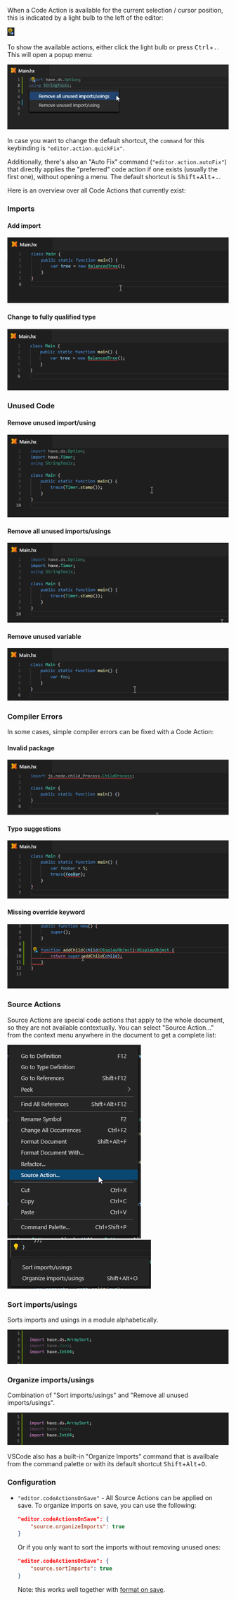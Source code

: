When a Code Action is available for the current selection / cursor position, this is indicated by a light bulb to the left of the editor:

![](images/code-actions/light-bulb.png)

To show the available actions, either click the light bulb or press <kbd>Ctrl</kbd>+<kbd>.</kbd>. This will open a popup menu:

![](images/code-actions/popup.png)

In case you want to change the default shortcut, the `command` for this keybinding is `"editor.action.quickFix"`.

Additionally, there's also an "Auto Fix" command (`"editor.action.autoFix"`) that directly applies the "preferred" code action if one exists (usually the first one), without opening a menu. The default shortcut is <kbd>Shift</kbd>+<kbd>Alt</kbd>+<kbd>.</kbd>.

Here is an overview over all Code Actions that currently exist:

### Imports

#### Add import

![](images/code-actions/add-import_.gif)

#### Change to fully qualified type

![](images/code-actions/fully-qualified_.gif)

### Unused Code

#### Remove unused import/using

![](images/code-actions/unused-import_.gif)

#### Remove all unused imports/usings

![](images/code-actions/unused-imports_.gif)

#### Remove unused variable

![](images/code-actions/unused-var_.gif)

### Compiler Errors

In some cases, simple compiler errors can be fixed with a Code Action:

#### Invalid package

![](images/code-actions/invalid-package_.gif)

#### Typo suggestions

![](images/code-actions/typo-suggestion_.gif)

#### Missing override keyword

![](images/code-actions/missing-override-keyword.gif)

### Source Actions

Source Actions are special code actions that apply to the whole document, so they are not available contextually. You can select "Source Action..." from the context menu anywhere in the document to get a complete list:

![](images/code-actions/source-actions-1.png)
![](images/code-actions/source-actions-2.png)

### Sort imports/usings

Sorts imports and usings in a module alphabetically.

![](images/code-actions/sort-imports.gif)

### Organize imports/usings

Combination of "Sort imports/usings" and "Remove all unused imports/usings".

![](images/code-actions/organize-imports.gif)

VSCode also has a built-in "Organize Imports" command that is availbale from the command palette or with its default shortcut <kbd>Shift</kbd>+<kbd>Alt</kbd>+<kbd>O</kbd>.

### Configuration

- `"editor.codeActionsOnSave"` - All Source Actions can be applied on save. To organize imports on save, you can use the following:
	
	```json
	"editor.codeActionsOnSave": {
		"source.organizeImports": true
	}
	```

	Or if you only want to sort the imports without removing unused ones:

	```json
	"editor.codeActionsOnSave": {
		"source.sortImports": true
	}
	```

	Note: this works well together with [format on save](https://github.com/vshaxe/vshaxe/wiki/Formatting).
